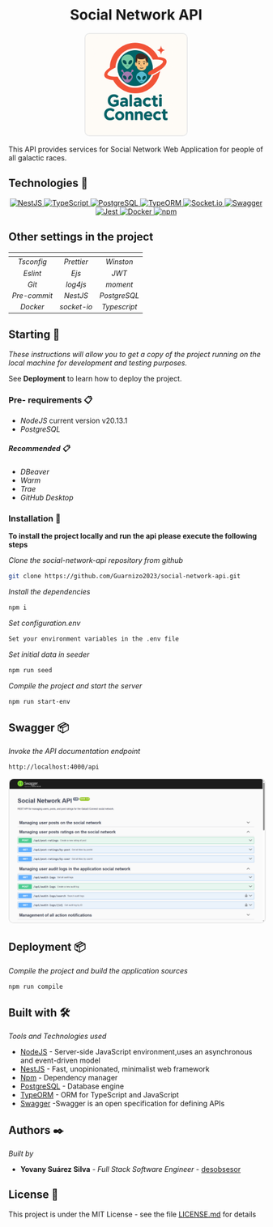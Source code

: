 <h1 align="center">
Social Network API
</h1>

<p align="center">
<img width="200" alt="Logo" style="border:2px solid #EAEAEA; border-radius:10px;" src="./public/assets/logo-social-network-min.png" alt="logo-social-network" />

</p>
This API provides services for Social Network Web Application for people of all galactic races.

## Technologies 🔧

<p align="center">
  <a href="https://nestjs.com/" target="_blank">
  <img src="https://img.shields.io/badge/NestJS-10.x-E0234E?style=flat&logo=nestjs&logoColor=white" alt="NestJS" />
  </a>
  <a href="https://www.typescriptlang.org/" target="_blank">
  <img src="https://img.shields.io/badge/TypeScript-5.x-3178C6?style=flat&logo=typescript&logoColor=white" alt="TypeScript" />
  </a>
  <a href="https://www.postgresql.org/" target="_blank">
  <img src="https://img.shields.io/badge/PostgreSQL-14.x-4169E1?style=flat&logo=postgresql&logoColor=white" alt="PostgreSQL" />
  </a>
  <a href="https://typeorm.io/" target="_blank">
  <img src="https://img.shields.io/badge/TypeORM-0.3.x-FE0902?style=flat&logo=typeorm&logoColor=white" alt="TypeORM" />
  </a>
  <a href="https://socket.io/" target="_blank">
  <img src="https://img.shields.io/badge/Socket.io-4.x-010101?style=flat&logo=socket.io&logoColor=white" alt="Socket.io" />
  </a>
  <a href="https://swagger.io/" target="_blank">
  <img src="https://img.shields.io/badge/Swagger-3.x-85EA2D?style=flat&logo=swagger&logoColor=white" alt="Swagger" />
  </a>
  <a href="https://jestjs.io/" target="_blank">
  <img src="https://img.shields.io/badge/Jest-29.x-C21325?style=flat&logo=jest&logoColor=white" alt="Jest" />
  </a>
  <a href="https://www.docker.com/" target="_blank">
  <img src="https://img.shields.io/badge/Docker-24.x-2496ED?style=flat&logo=docker&logoColor=white" alt="Docker" />
  </a>
  <a href="https://www.npmjs.com/" target="_blank">
  <img src="https://img.shields.io/badge/npm-9.x-CB3837?style=flat&logo=npm&logoColor=white" alt="npm" />
  </a>
</p>

## Other settings in the project

|   <!-- -->   | <!--   -->  |    <!-- -->    |
| :----------: | :---------: | :------------: |
|  _Tsconfig_  | _Prettier_  |    _Winston_   |
|   _Eslint_   |    _Ejs_    |      _JWT_     |
|    _Git_     |  _log4js_   |    _moment_    |
| _Pre-commit_ |  _NestJS_   |  _PostgreSQL_  |
|   _Docker_   | _socket-io_ |  _Typescript_  |

## Starting 🚀

_These instructions will allow you to get a copy of the project running on the local machine for development and testing purposes._

See **Deployment** to learn how to deploy the project.

### Pre- requirements 📋

- _NodeJS_ current version v20.13.1
- _PostgreSQL_ 

##### Recommended 📋

- _DBeaver_
- _Warm_
- _Trae_
- _GitHub Desktop_

### Installation 🔧

**To install the project locally and run the api please execute the following steps**

_Clone the social-network-api repository from github_

```bash
git clone https://github.com/Guarnizo2023/social-network-api.git
```

_Install the dependencies_

```bash
npm i
```

_Set configuration.env_

```bash
Set your environment variables in the .env file
```

_Set initial data in seeder_
```bash
npm run seed   
```

_Compile the project and start the server_

```bash
npm run start-env
```

## Swagger 📦

_Invoke the API documentation endpoint_

```bash
http://localhost:4000/api
```

<p align="center">
<img alt="Logo" style="border:2px solid #EAEAEA; border-radius:10px;" src="./public/assets/social-network-api-min.png" alt="social-network" />

</p>

## Deployment 📦

_Compile the project and build the application sources_

```bash
npm run compile
```

## Built with 🛠️

_Tools and Technologies used_

- [NodeJS](https://nodejs.org/en/) - Server-side JavaScript environment,uses an asynchronous and event-driven model
- [NestJS](https://nestjs.com/) - Fast, unopinionated, minimalist web framework
- [Npm](https://www.npmjs.com/) - Dependency manager
- [PostgreSQL](https://www.postgresql.com/) - Database engine
- [TypeORM](https://typeorm.io/) - ORM for TypeScript and JavaScript
- [Swagger](https://swagger.io/) -Swagger is an open specification for defining APIs

## Authors ✒️

_Built by_

- **Yovany Suárez Silva** - _Full Stack Software Engineer_ - [desobsesor](https://github.com/desobsesor)

## License 📄

This project is under the MIT License - see the file [LICENSE.md](LICENSE.md) for details
